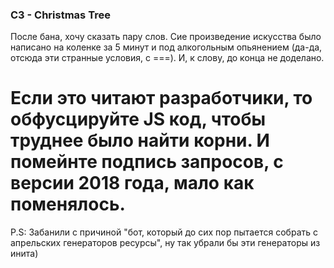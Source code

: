 ### C3 - Christmas Tree
После бана, хочу сказать пару слов.
Сие произведение искусства было написано на коленке за 5 минут и под алкогольным опьянением (да-да, отсюда эти странные условия, с ===). И, к слову, до конца не доделано.
# Если это читают разработчики, то обфусцируйте JS код, чтобы труднее было найти корни. И помейнте подпись запросов, с версии 2018 года, мало как поменялось.
P.S: Забанили с причиной "бот, который до сих пор пытается собрать с апрельских генераторов ресурсы", ну так убрали бы эти генераторы из инита)